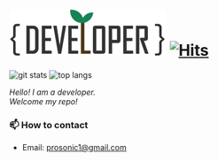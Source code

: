 # ![Begin0dev Logo SVG](https://github.com/begin0dev/begin0dev/raw/master/logo.svg)  [![Hits](https://hits.seeyoufarm.com/api/count/incr/badge.svg?url=https%3A%2F%2Fgithub.com%2Fbegin0dev%2Fhit-counter&count_bg=%2300D0FF&title_bg=%230071FF&title=hits&edge_flat=false)](https://hits.seeyoufarm.com)

<img src="https://github-readme-stats.vercel.app/api?username=begin0dev&show_icons=true&theme=tokyonight" height="180px" alt="git stats"> <img src="https://github-readme-stats.vercel.app/api/top-langs/?username=begin0dev&theme=tokyonight&layout=compact" height="180px" alt="top langs">

<p>
  <em>
    Hello! I am a developer.<br/>
    Welcome my repo!<br/>
  </em>  
</p>


### 📫 How to contact
- Email: prosonic1@gmail.com